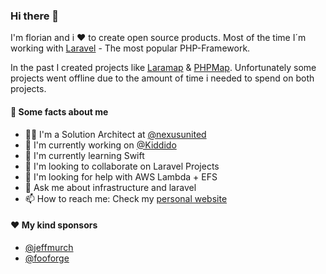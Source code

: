 ### Hi there 👋

I'm florian and i :heart: to create open source products.
Most of the time I´m working with [Laravel](https://laravel.com) - The most popular PHP-Framework.

In the past I created projects like [Laramap](https://github.com/laramap) & [PHPMap](https://github.com/PHPMap).
Unfortunately some projects went offline due to the amount of time i needed to spend on both projects.

#### 🏫 Some facts about me
- 👨‍💻 I'm a Solution Architect at [@nexusunited](https://github.com/nexusunited)
- 🔭 I'm currently working on [@Kiddido](https://github.com/Kiddido)
- 🌱 I'm currently learning Swift
- 👯 I'm looking to collaborate on Laravel Projects
- 🤔 I'm looking for help with AWS Lambda + EFS
- 💬 Ask me about infrastructure and laravel
- 📫 How to reach me: Check my [personal website](https://wartner.io)

#### ❤️ My kind sponsors 

- [@jeffmurch](https://github.com/jeffmurch)
- [@fooforge](https://github.com/fooforge)
